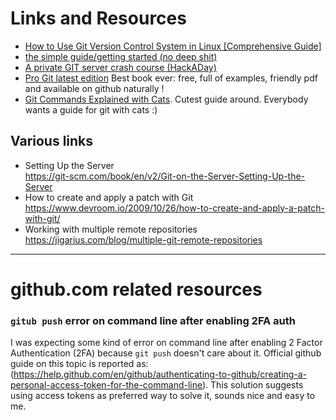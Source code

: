 # Links and Resources
- [How to Use Git Version Control System in Linux [Comprehensive Guide]](https://www.tecmint.com/use-git-version-control-system-in-linux/)
- [the simple guide/getting started (no deep shit)](http://rogerdudler.github.io/git-guide/)
- [A private GIT server crash course (HackADay)](https://hackaday.com/2018/06/27/keep-it-close-a-private-git-server-crash-course/)
- [Pro Git latest edition](https://github.com/progit) Best book ever: free, full of examples, friendly pdf and available on github naturally !
- [Git Commands Explained with Cats](https://girliemac.com/blog/2017/12/26/git-purr/). Cutest guide around. Everybody wants a guide for git with cats :)


## Various links
- Setting Up the Server  
  https://git-scm.com/book/en/v2/Git-on-the-Server-Setting-Up-the-Server
- How to create and apply a patch with Git  
  https://www.devroom.io/2009/10/26/how-to-create-and-apply-a-patch-with-git/
- Working with multiple remote repositories  
  https://jigarius.com/blog/multiple-git-remote-repositories


---

# github.com related resources
### `gitub push` error on command line after enabling 2FA auth
I was expecting some kind of error on command line after enabling 2 Factor Authentication (2FA) because `git push` doesn't care about it. Official github guide on this topic is reported as:
(https://help.github.com/en/github/authenticating-to-github/creating-a-personal-access-token-for-the-command-line).
This solution suggests using access tokens as preferred way to solve it, sounds nice and easy to me.
